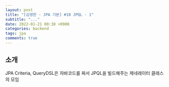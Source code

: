 ```yaml
---
layout: post
title: "[김영한 - JPA 기본] #10 JPQL - 1"
subtitle: "..."
date: 2022-01-21 00:30 +0900
categories: backend
tags: jpa
comments: true
---
```


## 소개

JPA Criteria, QueryDSL은 자바코드를 짜서 JPQL을 빌드해주는 제네레이터 클래스의 모임
